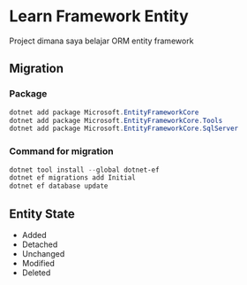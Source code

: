 # Learn Framework Entity
Project dimana saya belajar ORM entity framework

## Migration
### Package
```powerShell
dotnet add package Microsoft.EntityFrameworkCore
dotnet add package Microsoft.EntityFrameworkCore.Tools
dotnet add package Microsoft.EntityFrameworkCore.SqlServer
```
### Command for migration
```powerShell 
dotnet tool install --global dotnet-ef
dotnet ef migrations add Initial
dotnet ef database update
```

## Entity State
- Added
- Detached
- Unchanged
- Modified
- Deleted

